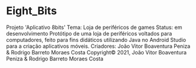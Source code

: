 # Eight_Bits
Projeto 'Aplicativo 8bits'
Tema: Loja de periféricos de games
Status: em desenvolvimento
Protótipo de uma loja de periféricos voltados para computadores, feito para fins didáticos utilizando Java no Android Studio para a criação aplicativos móveis.
Criadores: João Vitor Boaventura Peniza & Rodrigo Barreto Moraes Costa
Copyright© 2021, João Vitor Boaventura Peniza & Rodrigo Barreto Moraes Costa
